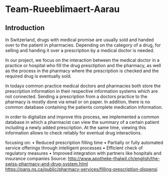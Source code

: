 # Team-Rueeblimaert-Aarau

## Introduction

In Switzerland, drugs with medical promise are usually sold and handed over to the patient in pharmacies. Depending on the category of a drug, for selling and handing it over a prescription by a medical doctor is needed.

In our project, we focus on the interaction between the medical doctor in a practice or hospital who fill the drug presctiption and the pharmacy, as well as the process in the pharmacy where the prescription is checked and the required drug is eventually sold.

In todays common practice medical doctors and pharmacies both store the prescription information in their respective information systems which are not connected. Sending a prescription from a doctors practice to the pharmacy is mostly done via email or on paper. In addition, there is no common database containing the patients complete medication information.

in order to digitalize and improve this process, we implemented a common database in which a pharmacist can view the summary of a certain patient including a newly added prescription. At the same time, viewing this information allows to check reliably for eventual drug interactions.







focusing on:
• Reduced prescription filling time
• Partially or fully automated service offerings through intelligent processes
• Efficient check of regulatory measures
• Improved integration with partners like hospitals and insurance companies
Source:
http://www.apotheke-thalwil.ch/english/the-swiss-pharmacy-and-drug-system.html
https://pans.ns.ca/public/pharmacy-services/filling-prescription-dispensi
